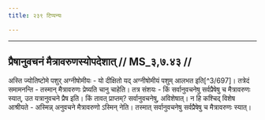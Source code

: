 ```yaml
---
title: २३९ टिप्पन्यः

---
```


[^3/692]: E2,4: hautre

[^3/693]: E2,4: ukthyaśaṃsināṃ

[^3/694]: E2: 4,586; E4: 4,918; E6: 1,275

[^3/695]: E2: pratigaro, E4: pratiro

[^3/696]: Tait.S. 3.1.2.3

____________________________________________


## प्रैषानुवचनं मैत्रावरुणस्योपदेशात् // MS_३,७.४३ //

अस्ति ज्योतिष्टोमे पशुर् अग्नीषोमीयः - यो दीक्षितो यद् अग्नीषोमीयं पशुम् आलभत इति[^3/697]। तत्रेदं समामनन्ति - तस्मान् मैत्रावरुणः प्रेष्यति चानु चाहेति। तत्र संशयः - किं सर्वानुवचनेषु सर्वप्रैषेषु च मैत्रावरुणः स्यात्, उत यत्रानुवचने प्रैष इति। किं तावत् प्राप्तम्? सर्वानुवचनेषु, अविशेषात्। न हि कश्चिद् विशेष आश्रीयते - अस्मिन्न् अनुवचने मैत्रावरुणो ऽस्मिन् नेति। तस्मात् सर्वानुवचनेषु सर्वप्रैषेषु च मैत्रावरुणः स्यात्।
